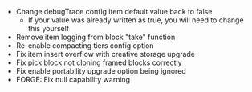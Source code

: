 - Change debugTrace config item default value back to false
  - If your value was already written as true, you will need to change this yourself
- Remove item logging from block "take" function
- Re-enable compacting tiers config option
- Fix item insert overflow with creative storage upgrade
- Fix pick block not cloning framed blocks correctly
- Fix enable portability upgrade option being ignored
- FORGE: Fix null capability warning